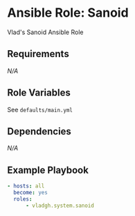 # Ansible Role: Sanoid

Vlad's Sanoid Ansible Role

## Requirements

*_N/A_*

## Role Variables

See `defaults/main.yml`

## Dependencies

*_N/A_*

## Example Playbook

```yaml
- hosts: all
  become: yes
  roles:
      - vladgh.system.sanoid
```
